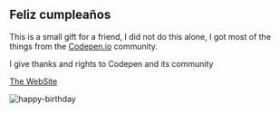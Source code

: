 ## Feliz cumpleaños

This is a small gift for a friend, I did not do this alone, I got most of the things from the [Codepen.io](https://codepen.io/) community.

I give thanks and rights to Codepen and its community

[The WebSite](https://lucia-birthday.netlify.app)

![happy-birthday](https://www.prensalibre.com/wp-content/uploads/2018/12/65b08d96-38eb-4b95-abe6-db02f5662608.jpg?quality=82)